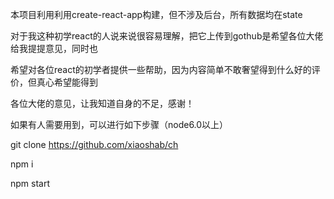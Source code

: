 本项目利用利用create-react-app构建，但不涉及后台，所有数据均在state

对于我这种初学react的人说来说很容易理解，把它上传到gothub是希望各位大佬给我提提意见，同时也

希望对各位react的初学者提供一些帮助，因为内容简单不敢奢望得到什么好的评价，但真心希望能得到

各位大佬的意见，让我知道自身的不足，感谢！

如果有人需要用到，可以进行如下步骤（node6.0以上）



git clone https://github.com/xiaoshab/ch

npm i 

npm start